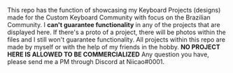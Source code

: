 This repo has the function of showcasing my Keyboard Projects (designs) made for the Custom Keyboard Community with focus on the Brazilian Community.
I **can't guarantee functionality** in any of the projects that are displayed here. If there's a proto of a project, there will be photos within the files and I still won't guarantee functionality.
All projects within this repo are made by myself or with the help of my friends in the hobby.
**NO PROJECT HERE IS ALLOWED TO BE COMMERCIALIZED**
Any question you have, please send me a PM through Discord at Niicao#0001.
